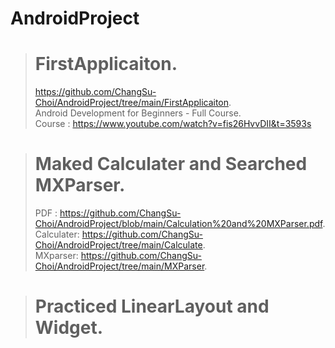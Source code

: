 # AndroidProject

> # FirstApplicaiton.  
> https://github.com/ChangSu-Choi/AndroidProject/tree/main/FirstApplicaiton.  
> Android Development for Beginners - Full Course.  
> Course : https://www.youtube.com/watch?v=fis26HvvDII&t=3593s


> # Maked Calculater and Searched MXParser. 
> PDF : https://github.com/ChangSu-Choi/AndroidProject/blob/main/Calculation%20and%20MXParser.pdf.  
> Calculater: https://github.com/ChangSu-Choi/AndroidProject/tree/main/Calculate.  
> MXparser: https://github.com/ChangSu-Choi/AndroidProject/tree/main/MXParser.  

> # Practiced LinearLayout and Widget.  
> 
